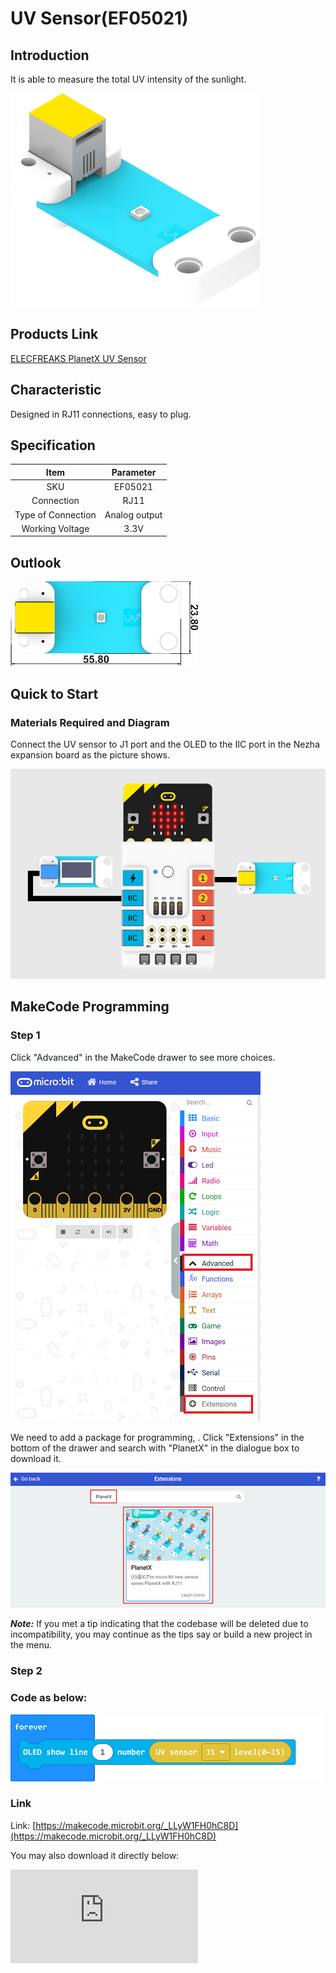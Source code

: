 # UV Sensor(EF05021)

## Introduction

It is able to measure the total UV intensity of the sunlight.

![](./images/05021_01.png)
## Products Link

[ELECFREAKS PlanetX UV Sensor](https://shop.elecfreaks.com/products/elecfreaks-planetx-uv-sensor?_pos=1&_sid=6c1c12d81&_ss=r)

## Characteristic


 Designed in RJ11 connections, easy to plug.

## Specification


Item | Parameter
:-: | :-:
SKU|EF05021
Connection|RJ11
Type of Connection|Analog output
Working Voltage|3.3V


## Outlook



![](./images/05021_02.png)


## Quick to Start


### Materials Required and Diagram

 Connect the UV sensor to J1 port and the OLED to the IIC port in the Nezha expansion board as the picture shows.


![](./images/05021_03.png)

## MakeCode Programming


### Step 1

Click "Advanced" in the MakeCode drawer to see more choices.

![](./images/05001_04.png)

We need to add a package for programming, . Click "Extensions" in the bottom of the drawer and search with "PlanetX" in the dialogue box to download it.

![](./images/05001_05.png)

***Note:*** If you met a tip indicating that the codebase will be deleted due to incompatibility, you may continue as the tips say or build a new project in the menu.

### Step 2

### Code as below:

![](./images/05021_06.png)


### Link
Link: [https://makecode.microbit.org/_LLyW1FH0hC8D](https://makecode.microbit.org/_LLyW1FH0hC8D)

You may also download it directly below:


<div
    style={{
        position: 'relative',
        paddingBottom: '60%',
        overflow: 'hidden',
    }}
>
    <iframe
        src="https://makecode.microbit.org/_DdAU5d4kMJDh"
        frameborder="0"
        sandbox="allow-popups allow-forms allow-scripts allow-same-origin"
        style={{
            position: 'absolute',
            width: '100%',
            height: '100%',
        }}
    />
</div>


### Result
 The detected value from the UV sensor displays on the OLED screen.

## Python Programming


### Step 1

Download the package and unzip it: [PlanetX_MicroPython](https://github.com/lionyhw/PlanetX_MicroPython/archive/master.zip)

Go to  [Python editor](https://python.microbit.org/v/2.0)

![](./images/05001_07.png)

We need to add enum.py and uvlevel.py for programming. Click "Load/Save" and then click "Show Files (1)" to see more choices, click "Add file" to add enum.py and uvlevel.py from the unzipped package of PlanetX_MicroPython.

![](./images/05001_08.png)
![](./images/05001_09.png)
![](./images/05021_10.png)

### Step 2

### Reference

```
from microbit import *
from enum import *
from uvlevel import *
uvlevel = UVLEVEL(J1)
while True:
    display.scroll(int(uvlevel.get_uvlevel()))
```


### Result
 The detected value from the UV sensor displays on the micro:bit.

## Relevant File


## Technique File
